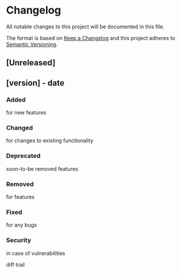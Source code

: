 # Changelog
All notable changes to this project will be documented in this file.

The format is based on [Keep a Changelog](http://keepachangelog.com/en/1.0.0/) and this project adheres to [Semantic Versioning](http://semver.org/spec/v2.0.0.html).


## [Unreleased]

## [version] - date
### Added
for new features
### Changed
for changes to existing functionality
### Deprecated
soon-to-be removed features
### Removed
for features
### Fixed
for any bugs
### Security
in case of vulnerabilities

diff trail
